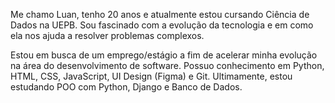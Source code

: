 Me chamo Luan, tenho 20 anos e atualmente estou cursando Ciência de Dados na UEPB.
Sou fascinado com a evolução da tecnologia e em como ela nos ajuda a resolver problemas complexos.

Estou em busca de um emprego/estágio a fim de acelerar minha evolução na área do desenvolvimento de software. Possuo conhecimento em Python, HTML, CSS, JavaScript, UI Design (Figma) e Git.
Ultimamente, estou estudando POO com Python, Django e Banco de Dados.
